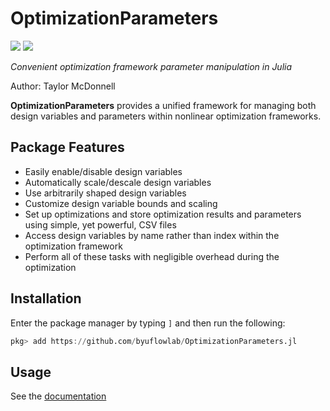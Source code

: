 # OptimizationParameters

[![](https://img.shields.io/badge/docs-dev-blue.svg)](http://flow.byu.edu/OptimizationParameters.jl/dev/)
![](https://github.com/byuflowlab/OptimizationParameters.jl/workflows/Run%20tests/badge.svg)

*Convenient optimization framework parameter manipulation in Julia*

Author: Taylor McDonnell

**OptimizationParameters** provides a unified framework for managing both design variables and parameters within nonlinear optimization frameworks.

## Package Features
- Easily enable/disable design variables
- Automatically scale/descale design variables
- Use arbitrarily shaped design variables
- Customize design variable bounds and scaling
- Set up optimizations and store optimization results and parameters using simple, yet powerful, CSV files
- Access design variables by name rather than index within the optimization framework
- Perform all of these tasks with negligible overhead during the optimization

## Installation

Enter the package manager by typing `]` and then run the following:

```julia
pkg> add https://github.com/byuflowlab/OptimizationParameters.jl
```

## Usage

See the [documentation](https://flow.byu.edu/OptimizationParameters.jl/dev)
